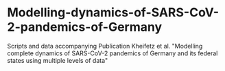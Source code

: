 # Modelling-dynamics-of-SARS-CoV-2-pandemics-of-Germany
Scripts and data accompanying Publication Kheifetz et al. "Modelling complete dynamics of SARS-CoV-2 pandemics of Germany and its federal states using multiple levels of data"
